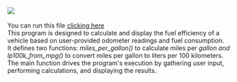 <img src="https://img.shields.io/badge/FUEL%20USAGE-purple"> <br>
<br>
You can run this file <a href="https://www.online-python.com/emHcO93SXG">clicking here</a><br>
This program is designed to calculate and display the fuel efficiency of a vehicle based on user-provided odometer readings and fuel consumption.<br>
It defines two functions: <i>miles_per_gallon()</i> to calculate miles per <i>gallon and lp100k_from_mpg()</i> to convert miles per gallon to liters per 100 kilometers.<br>
The main function drives the program's execution by gathering user input, performing calculations, and displaying the results.
